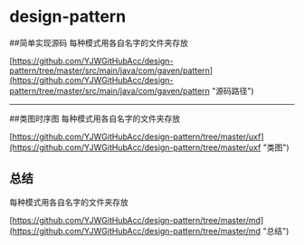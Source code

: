 # design-pattern

##简单实现源码
每种模式用各自名字的文件夹存放

[https://github.com/YJWGitHubAcc/design-pattern/tree/master/src/main/java/com/gaven/pattern](https://github.com/YJWGitHubAcc/design-pattern/tree/master/src/main/java/com/gaven/pattern "源码路径")


----

##类图时序图
每种模式用各自名字的文件夹存放

[https://github.com/YJWGitHubAcc/design-pattern/tree/master/uxf](https://github.com/YJWGitHubAcc/design-pattern/tree/master/uxf "类图")

## 总结
每种模式用各自名字的文件夹存放

[https://github.com/YJWGitHubAcc/design-pattern/tree/master/md](https://github.com/YJWGitHubAcc/design-pattern/tree/master/md "总结")